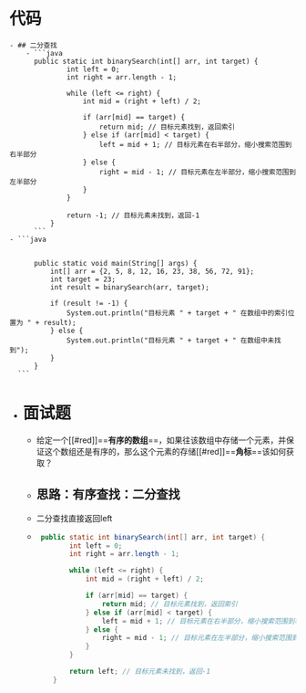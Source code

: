 # 代码
	- ## 二分查找
		- ```java
		  public static int binarySearch(int[] arr, int target) {
		          int left = 0;
		          int right = arr.length - 1;
		  
		          while (left <= right) {
		              int mid = (right + left) / 2;
		  
		              if (arr[mid] == target) {
		                  return mid; // 目标元素找到，返回索引
		              } else if (arr[mid] < target) {
		                  left = mid + 1; // 目标元素在右半部分，缩小搜索范围到右半部分
		              } else {
		                  right = mid - 1; // 目标元素在左半部分，缩小搜索范围到左半部分
		              }
		          }
		  
		          return -1; // 目标元素未找到，返回-1
		      }
		  ```
	- ```java
	  
	  
	      public static void main(String[] args) {
	          int[] arr = {2, 5, 8, 12, 16, 23, 38, 56, 72, 91};
	          int target = 23;
	          int result = binarySearch(arr, target);
	  
	          if (result != -1) {
	              System.out.println("目标元素 " + target + " 在数组中的索引位置为 " + result);
	          } else {
	              System.out.println("目标元素 " + target + " 在数组中未找到");
	          }
	      }
	  ```
- # 面试题
	- 给定一个[[#red]]==**有序的数组**==，如果往该数组中存储一个元素，并保证这个数组还是有序的，那么这个元素的存储[[#red]]==**角标**==该如何获取？
	- ## 思路：有序查找：二分查找
	- 二分查找直接返回left
	- ```java
	   public static int binarySearch(int[] arr, int target) {
	          int left = 0;
	          int right = arr.length - 1;
	  
	          while (left <= right) {
	              int mid = (right + left) / 2;
	  
	              if (arr[mid] == target) {
	                  return mid; // 目标元素找到，返回索引
	              } else if (arr[mid] < target) {
	                  left = mid + 1; // 目标元素在右半部分，缩小搜索范围到右半部分
	              } else {
	                  right = mid - 1; // 目标元素在左半部分，缩小搜索范围到左半部分
	              }
	          }
	  
	          return left; // 目标元素未找到，返回-1
	      }
	  ```